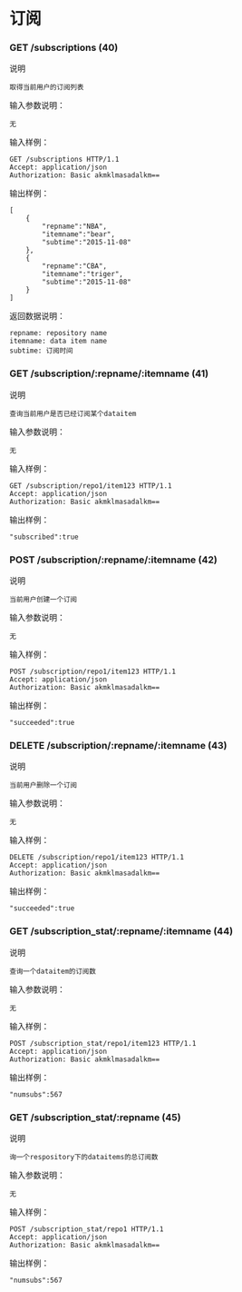 # 订阅

### GET /subscriptions (40)

说明

	取得当前用户的订阅列表

输入参数说明：
	
	无

输入样例：

	GET /subscriptions HTTP/1.1 
	Accept: application/json
	Authorization: Basic akmklmasadalkm==

输出样例：
        
	[
		{
			"repname":"NBA",
			"itemname":"bear",
			"subtime":"2015-11-08"
		},
		{
			"repname":"CBA",
			"itemname":"triger",
			"subtime":"2015-11-08"
		}
	]

返回数据说明：

	repname: repository name
	itemname: data item name
	subtime: 订阅时间

### GET /subscription/:repname/:itemname (41)

说明

	查询当前用户是否已经订阅某个dataitem

输入参数说明：
	
	无

输入样例：

	GET /subscription/repo1/item123 HTTP/1.1 
	Accept: application/json
	Authorization: Basic akmklmasadalkm==

输出样例：

	"subscribed":true

### POST /subscription/:repname/:itemname (42)

说明

	当前用户创建一个订阅

输入参数说明：
	
	无

输入样例：

	POST /subscription/repo1/item123 HTTP/1.1 
	Accept: application/json
	Authorization: Basic akmklmasadalkm==

输出样例：
        
	"succeeded":true

### DELETE /subscription/:repname/:itemname (43)

说明

	当前用户删除一个订阅

输入参数说明：
	
	无

输入样例：

	DELETE /subscription/repo1/item123 HTTP/1.1 
	Accept: application/json
	Authorization: Basic akmklmasadalkm==

输出样例：
        
	"succeeded":true

### GET /subscription_stat/:repname/:itemname (44)

说明

	查询一个dataitem的订阅数

输入参数说明：
	
	无

输入样例：

	POST /subscription_stat/repo1/item123 HTTP/1.1 
	Accept: application/json
	Authorization: Basic akmklmasadalkm==

输出样例：

	"numsubs":567

### GET /subscription_stat/:repname (45)

说明

	询一个respository下的dataitems的总订阅数

输入参数说明：
	
	无

输入样例：

	POST /subscription_stat/repo1 HTTP/1.1 
	Accept: application/json
	Authorization: Basic akmklmasadalkm==

输出样例：

	"numsubs":567





